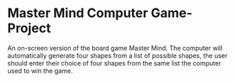 # Master Mind Computer Game-Project
An on-screen version of the board game Master Mind. The computer will automatically generate four shapes from a list of possible shapes, 
the user should enter their choice of four shapes from the same list the computer used to win the game.
